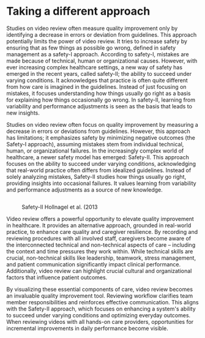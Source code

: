 # Taking a different approach

Studies on video review often measure quality improvement only by identifying a decrease in errors or deviation from guidelines. This approach potentially limits the power of video review. It tries to increase safety by ensuring that as few things as possible go wrong, defined in safety management as a safety-I approach. According to safety-I, mistakes are made because of technical, human or organizational causes. However, with ever increasing complex healthcare settings, a new way of safety has emerged in the recent years, called safety-II; the ability to succeed under varying conditions. It acknowledges that practice is often quite different from how care is imagined in the guidelines. Instead of just focusing on mistakes, it focuses understanding how things usually go right as a basis for explaining how things occasionally go wrong. In safety-II, learning from variability and performance adjustments is seen as the basis that leads to new insights.

Studies on video review often focus on quality improvement by measuring a decrease in errors or deviations from guidelines. However, this approach has limitations; it emphasizes safety by minimizing negative outcomes (the Safety-I approach), assuming mistakes stem from individual technical, human, or organizational failures. In the increasingly complex world of healthcare, a newer safety model has emerged: Safety-II. This approach focuses on the ability to succeed under varying conditions, acknowledging that real-world practice often differs from idealized guidelines. Instead of solely analyzing mistakes, Safety-II studies how things usually go right, providing insights into occasional failures. It values learning from variability and performance adjustments as a source of new knowledge.

<figure><img src="https://www.researchgate.net/publication/282442036/figure/fig4/AS:614217019297804@1523452157884/Focus-of-Safety-I-and-Safety-II.png" alt=""><figcaption><p>Safety-II Hollnagel et al. (2013</p></figcaption></figure>

Video review offers a powerful opportunity to elevate quality improvement in healthcare. It provides an alternative approach, grounded in real-world practice, to enhance care quality and caregiver resilience. By recording and reviewing procedures with all involved staff, caregivers become aware of the interconnected technical and non-technical aspects of care – including the context and time pressures they work within. While technical skills are crucial, non-technical skills like leadership, teamwork, stress management, and patient communication significantly impact clinical performance. Additionally, video review can highlight crucial cultural and organizational factors that influence patient outcomes.

By visualizing these essential components of care, video review becomes an invaluable quality improvement tool. Reviewing workflow clarifies team member responsibilities and reinforces effective communication. This aligns with the Safety-II approach, which focuses on enhancing a system's ability to succeed under varying conditions and optimizing everyday outcomes. When reviewing videos with all hands-on care providers, opportunities for incremental improvements in daily performance become visible.
